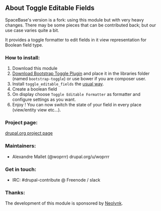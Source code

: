 ## About Toggle Editable Fields

SpaceBase's version is a fork: using this module but with very heavy changes.
There may be some pieces that can be contributed back; but our use case varies
quite a bit.



It provides a toggle formatter to edit fields in it view representation 
for Boolean field type.

### How to install:
1. Download this module
2. [Download Bootstrap Toggle Plugin] and place it in the libraries 
folder (named `bootstrap-toggle`) or use bower 
if you are composer user.
3. Install `toggle_editable_fields` the
 [usual way].
4. Create a boolean field
5. On display choose `Toggle Editable Formatter` as formatter and 
configure settings as you want.
6. Enjoy ! You can now switch the state of your field in
 every place (view/entity view etc...).

### Project page:
[drupal.org project page](https://www.drupal.org/project/toggle_editable_fields)

### Maintainers:
+ Alexandre Mallet (@woprrr) drupal.org/u/woprrr

### Get in touch:
 - IRC: #drupal-contribute @ Freenode / slack
 
### Thanks:
 The development of this module is sponsored by [Neolynk].

[Download Bootstrap Toggle Plugin]: https://github.com/minhur/bootstrap-toggle/
[usual way]: https://drupal.org/documentation/install/modules-themes/modules-8
[Neolynk]: http://www.neolynk.fr
